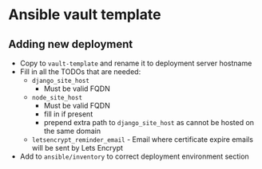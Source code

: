 # Ansible vault template

## Adding new deployment

- Copy to `vault-template` and rename it to deployment server hostname
- Fill in all the TODOs that are needed:
    - `django_site_host`
        - Must be valid FQDN 
    - `node_site_host`
        - Must be valid FQDN
        - fill in if present
        - prepend extra path to `django_site_host` as cannot be hosted on the same domain
    - `letsencrypt_reminder_email` - Email where certificate expire emails will be sent by Lets Encrypt
- Add to `ansible/inventory` to correct deployment environment section
